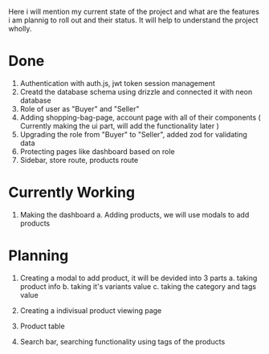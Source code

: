 Here i will mention my current state of the project and what are the features i am plannig to roll out and their status. It will help to understand the project wholly.

# Done

1. Authentication with auth.js, jwt token session management
2. Creatd the database schema using drizzle and connected it with neon database
3. Role of user as "Buyer" and "Seller"
4. Adding shopping-bag-page, account page with all of their components ( Currently making the ui part, will add the functionality later )
5. Upgrading the role from "Buyer" to "Seller", added zod for validating data
6. Protecting pages like dashboard based on role
7. Sidebar, store route, products route

# Currently Working

1. Making the dashboard
   a. Adding products, we will use modals to add products

# Planning

1. Creating a modal to add product, it will be devided into 3 parts
   a. taking product info
   b. taking it's variants value
   c. taking the category and tags value
2. Creating a indivisual product viewing page
3. Product table

4. Search bar, searching functionality using tags of the products
